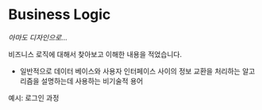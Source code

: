 # Business Logic

*아마도 디자인으로...*

비즈니스 로직에 대해서 찾아보고 이해한 내용을 적었습니다.

- 일반적으로 데이터 베이스와 사용자 인터페이스 사이의 정보 교환을 처리하는 알고리즘을 설명하는데 사용하는 비기술적 용어


예시: 로그인 과정